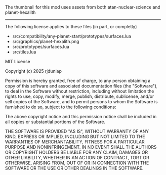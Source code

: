 The thumbnail for this mod uses assets from both atan-nuclear-science and planet-hexalith

---

The following license applies to these files (in part, or completly)
- src/compatibility/any-planet-start/prototypes/surfaces.lua
- src/graphics/planet-hexalith.png
- src/prototypes/surfaces.lua
- src/tiles.lua

MIT License

Copyright (c) 2025 rjdunlap

Permission is hereby granted, free of charge, to any person obtaining a copy
of this software and associated documentation files (the "Software"), to deal
in the Software without restriction, including without limitation the rights
to use, copy, modify, merge, publish, distribute, sublicense, and/or sell
copies of the Software, and to permit persons to whom the Software is
furnished to do so, subject to the following conditions:

The above copyright notice and this permission notice shall be included in all
copies or substantial portions of the Software.

THE SOFTWARE IS PROVIDED "AS IS", WITHOUT WARRANTY OF ANY KIND, EXPRESS OR
IMPLIED, INCLUDING BUT NOT LIMITED TO THE WARRANTIES OF MERCHANTABILITY,
FITNESS FOR A PARTICULAR PURPOSE AND NONINFRINGEMENT. IN NO EVENT SHALL THE
AUTHORS OR COPYRIGHT HOLDERS BE LIABLE FOR ANY CLAIM, DAMAGES OR OTHER
LIABILITY, WHETHER IN AN ACTION OF CONTRACT, TORT OR OTHERWISE, ARISING FROM,
OUT OF OR IN CONNECTION WITH THE SOFTWARE OR THE USE OR OTHER DEALINGS IN THE
SOFTWARE.
